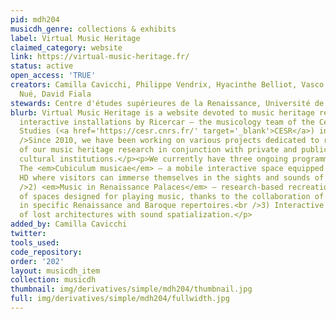 ```yaml
---
pid: mdh204
musicdh_genre: collections & exhibits
label: Virtual Music Heritage
claimed_category: website
link: https://virtual-music-heritage.fr/
status: active
open_access: 'TRUE'
creators: Camilla Cavicchi, Philippe Vendrix, Hyacinthe Belliot, Vasco Zara, Alice
  Nué, David Fiala
stewards: Centre d'études supérieures de la Renaissance, Université de Tours
blurb: Virtual Music Heritage is a website devoted to music heritage research and
  interactive installations by Ricercar — the musicology team of the Center for Renaissance
  Studies (<a href='https://cesr.cnrs.fr/' target='_blank'>CESR</a>) in Tours, France.<br
  />Since 2010, we have been working on various projects dedicated to raising awareness
  of our music heritage research in conjunction with private and public museums and
  cultural institutions.</p><p>We currently have three ongoing programmes:</p><p>1)
  The <em>Cubiculum musicae</em> — a mobile interactive space equipped with HiFi and
  HD where visitors can immerse themselves in the sights and sounds of the Renaissance.<br
  />2) <em>Music in Renaissance Palaces</em> — research-based recreation of the acoustic
  of spaces designed for playing music, thanks to the collaboration of ensembles specialized
  in specific Renaissance and Baroque repertoires.<br />3) Interactive 3D reconstructions
  of lost architectures with sound spatialization.</p>
added_by: Camilla Cavicchi
twitter:
tools_used:
code_repository:
order: '202'
layout: musicdh_item
collection: musicdh
thumbnail: img/derivatives/simple/mdh204/thumbnail.jpg
full: img/derivatives/simple/mdh204/fullwidth.jpg
---
```

